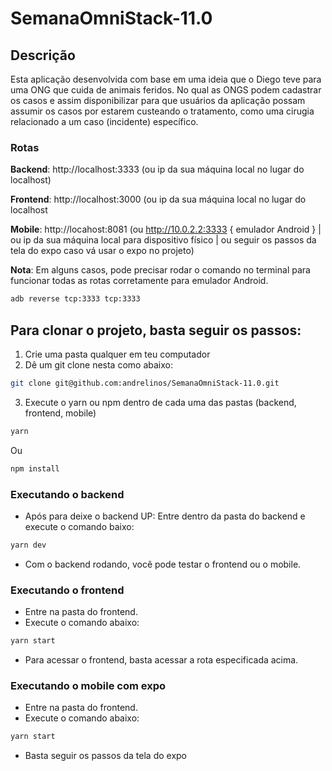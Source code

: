 # SemanaOmniStack-11.0

## Descrição
Esta aplicação desenvolvida com base em uma ideia que o Diego teve para uma ONG que cuida de animais feridos. No qual as ONGS podem cadastrar os casos e assim disponibilizar para que usuários da aplicação possam assumir os casos por estarem custeando o tratamento, como uma cirugia relacionado a um caso (incidente) específico. 

### Rotas
**Backend**: http://localhost:3333 (ou ip da sua máquina local no lugar do localhost)

**Frontend**: http://localhost:3000 (ou ip da sua máquina local no lugar do localhost

**Mobile**: http://locahost:8081 (ou http://10.0.2.2:3333 { emulador Android } | ou ip da sua máquina local para dispositivo físico | ou seguir os passos da tela do expo caso vá usar o expo no projeto)

**Nota**: Em alguns casos, pode precisar rodar o comando no terminal para funcionar todas as rotas corretamente para emulador Android. 
```bash
adb reverse tcp:3333 tcp:3333
```

## Para clonar o projeto, basta seguir os passos:
1. Crie uma pasta qualquer em teu computador 
2. Dê um git clone nesta como abaixo:
```bash 
git clone git@github.com:andrelinos/SemanaOmniStack-11.0.git
```
3. Execute o yarn ou npm dentro de cada uma das pastas (backend, frontend, mobile)
```bash
yarn
```
Ou 
```bash 
npm install
```


### Executando o backend
- Após para deixe o backend UP: Entre dentro da pasta do backend e execute o comando baixo:
```bash
yarn dev
```
- Com o backend rodando, você pode testar o frontend ou o mobile. 


### Executando o frontend
- Entre na pasta do frontend.
- Execute o comando abaixo: 
```bash
yarn start
```
- Para acessar o frontend, basta acessar a rota especificada acima. 

### Executando o mobile com expo
- Entre na pasta do frontend.
- Execute o comando abaixo: 
```bash
yarn start
```
- Basta seguir os passos da tela do expo
